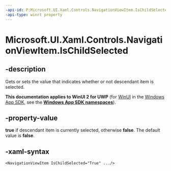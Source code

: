 ```yaml
---
-api-id: P:Microsoft.UI.Xaml.Controls.NavigationViewItem.IsChildSelected
-api-type: winrt property
---
```


# Microsoft.UI.Xaml.Controls.NavigationViewItem.IsChildSelected

<!--
public bool IsChildSelected { get; set; }
-->

## -description

Gets or sets the value that indicates whether or not descendant item is selected.

**This documentation applies to WinUI 2 for UWP** (for [WinUI](/windows/apps/winui/winui3/) in the [Windows App SDK](/windows/apps/windows-app-sdk/), see the **[Windows App SDK namespaces](/windows/windows-app-sdk/api/winrt/)**).

## -property-value

**true** if descendant item is currently selected, otherwise **false**. The default value is **false**.

## -xaml-syntax

```xaml
<NavigationViewItem IsChildSelected="True" .../>

```


